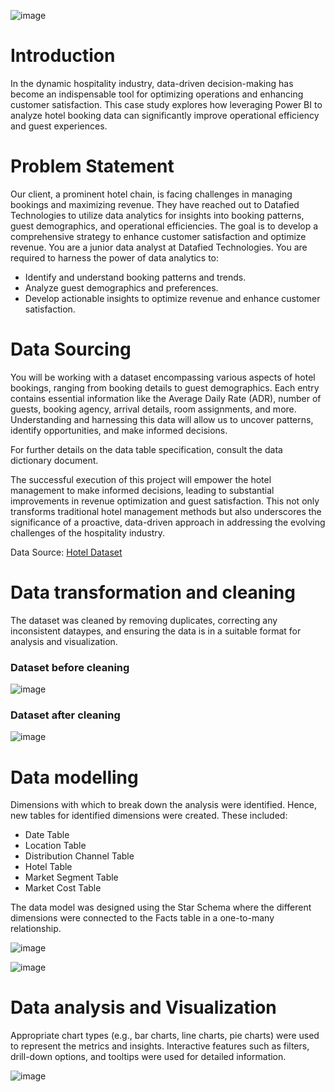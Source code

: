 ![image](https://github.com/user-attachments/assets/5eb2a1e5-de4f-422b-b63e-0c88fd673763)

# Introduction
In the dynamic hospitality industry, data-driven decision-making has become an indispensable tool for optimizing operations and enhancing customer satisfaction. This case study explores how leveraging Power BI to analyze hotel booking data can significantly improve operational efficiency and guest experiences.

# Problem Statement
Our client, a prominent hotel chain, is facing challenges in managing bookings and maximizing revenue. They have reached out to Datafied Technologies to utilize data analytics for insights into booking patterns, guest demographics, and operational efficiencies. The goal is to develop a comprehensive strategy to enhance customer satisfaction and optimize revenue.
You are a junior data analyst at Datafied Technologies. You are required to harness the power of data analytics to:
- Identify and understand booking patterns and trends.
- Analyze guest demographics and preferences.
- Develop actionable insights to optimize revenue and enhance customer satisfaction.

# Data Sourcing
You will be working with a dataset encompassing various aspects of hotel bookings, ranging from booking details to guest demographics. Each entry contains essential information like the Average Daily Rate (ADR), number of guests, booking agency, arrival details, room assignments, and more. Understanding and harnessing this data will allow us to uncover patterns, identify opportunities, and make informed decisions.

For further details on the data table specification, consult the data dictionary document.

The successful execution of this project will empower the hotel management to make informed decisions, leading to substantial improvements in revenue optimization and guest satisfaction. This not only transforms traditional hotel management methods but also underscores the significance of a proactive, data-driven approach in addressing the evolving challenges of the hospitality industry.

Data Source: [Hotel Dataset](https://docs.google.com/spreadsheets/d/e/2PACX-1vQJgQDtdAm0IHL4VoVJoZZap2aHZU5oXABM9ox5R_AWOCIy_TLqUzk8MePGZK2p7QIPPTQhTs6KC5YA/pub?output=xlsx)

# Data transformation and cleaning
The dataset was cleaned by removing duplicates, correcting any inconsistent dataypes, and ensuring the data is in a suitable format for analysis and visualization.

### Dataset before cleaning
![image](https://github.com/user-attachments/assets/2f9c6e4a-e454-4cee-bd40-fdfb9f03e583)

### Dataset after cleaning
![image](https://github.com/user-attachments/assets/390bc7ff-7d35-4242-8f9e-dfeb500ae593)

# Data modelling
Dimensions with which to break down the analysis were identified. Hence, new tables for identified dimensions were created. These included:

- Date Table
- Location Table
- Distribution Channel Table
- Hotel Table
- Market Segment Table
- Market Cost Table

The data model was designed using the Star Schema where the different dimensions were connected to the Facts table in a one-to-many relationship.

![image](https://github.com/user-attachments/assets/83ec5d91-06d4-4951-b32a-9f60311fb96b)

![image](https://github.com/user-attachments/assets/5dfd010c-43ae-4646-ace6-b7cbb50b0bb6)


# Data analysis and Visualization
Appropriate chart types (e.g., bar charts, line charts, pie charts) were used to represent the metrics and insights. Interactive features such as filters, drill-down options, and tooltips were used for detailed information.

![image](https://github.com/user-attachments/assets/a900b462-3c61-4862-aa45-c501beec3995)

